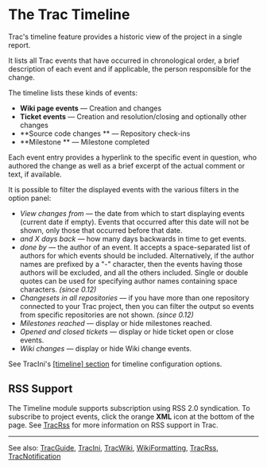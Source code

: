 # The Trac Timeline


Trac's timeline feature provides a historic view of the project in a single report.


It lists all Trac events that have occurred in chronological order, a brief description of each event and if applicable, the person responsible for the change.


The timeline lists these kinds of events:

- **Wiki page events** — Creation and changes
- **Ticket events** — Creation and resolution/closing and optionally other changes
- **Source code changes ** — Repository check-ins
- **Milestone ** — Milestone completed


Each event entry provides a hyperlink to the specific event in question, who authored the change as well as a brief excerpt of the actual comment or text, if available.


It is possible to filter the displayed events with the various filters in the option panel:

- *View changes from* — the date from which to start displaying events (current date if empty). Events that occurred after this date will not be shown, only those that occurred before that date.
- *and X days back* — how many days backwards in time to get events.
- *done by* — the author of an event. It accepts a space-separated list of authors for which events should be included. Alternatively, if the author names are prefixed by a "-" character, then the events having those authors will be excluded, and all the others included. Single or double quotes can be used for specifying author names containing space characters. *(since 0.12)*
- *Changesets in all repositories* — if you have more than one repository connected to your Trac project, then you can filter the output so events from specific repositories are not shown. *(since 0.12)*
- *Milestones reached* — display or hide milestones reached.
- *Opened and closed tickets* — display or hide ticket open or close events.
- *Wiki changes* — display or hide Wiki change events.


See TracIni's [\[timeline\] section](trac-ini#) for timeline configuration options.

## RSS Support


The Timeline module supports subscription using RSS 2.0 syndication. To subscribe to project events, click the orange **XML** icon at the bottom of the page. See [TracRss](trac-rss) for more information on RSS support in Trac.

---



See also: [TracGuide](trac-guide), [TracIni](trac-ini), [TracWiki](trac-wiki), [WikiFormatting](wiki-formatting), [TracRss](trac-rss), [TracNotification](trac-notification)



